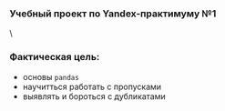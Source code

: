 ﻿### Учебный проект по Yandex-практимуму №1
\
### Фактическая цель:
- основы `pandas`
- научитться работать с пропусками
- выявлять и бороться с дубликатами
